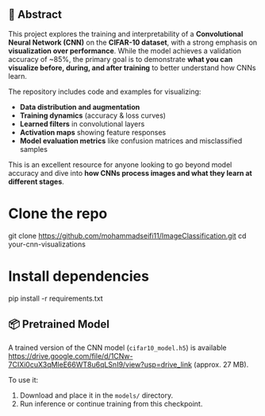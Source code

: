 ## 📄 Abstract

This project explores the training and interpretability of a **Convolutional Neural Network (CNN)** on the **CIFAR-10 dataset**, with a strong emphasis on **visualization over performance**. While the model achieves a validation accuracy of ~85%, the primary goal is to demonstrate **what you can visualize before, during, and after training** to better understand how CNNs learn.

The repository includes code and examples for visualizing:
- **Data distribution and augmentation**
- **Training dynamics** (accuracy & loss curves)
- **Learned filters** in convolutional layers
- **Activation maps** showing feature responses
- **Model evaluation metrics** like confusion matrices and misclassified samples

 This is an excellent resource for anyone looking to go beyond model accuracy and dive into **how CNNs process images and what they learn at different stages**.

 # Clone the repo
git clone https://github.com/mohammadseifi11/ImageClassification.git
cd your-cnn-visualizations

# Install dependencies
pip install -r requirements.txt

## 📦 Pretrained Model

A trained version of the CNN model (`cifar10_model.h5`) is available https://drive.google.com/file/d/1CNw-7CIXi0cuX3qMleE66WT8u6qLSnI9/view?usp=drive_link (approx. 27 MB).

To use it:
1. Download and place it in the `models/` directory.
2. Run inference or continue training from this checkpoint.
